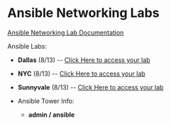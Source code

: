# Ansible Networking Labs

[Ansible Networking Lab Documentation](https://ipvsean.github.io/workshops/exercises/ansible_network/)

Ansible Labs:
 - **Dallas** (8/13) -- [Click Here to access your lab](https://s3.amazonaws.com/ptdtoronto.rhdemo.io/ptdtoronto-index.html)
 - **NYC** (8/13) -- [Click Here to access your lab]()
 - **Sunnyvale** (8/13) -- [Click Here to access your lab]()
 
 - Ansible Tower Info:
    * **admin / ansible**


 
